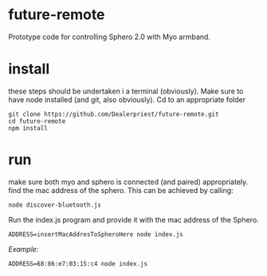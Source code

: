 # future-remote
Prototype code for controlling Sphero 2.0 with Myo armband.

# install
these steps should be undertaken i a terminal (obviously).
Make sure to have node installed (and git, also obviously).
Cd to an appropriate folder
```
git clone https://github.com/Dealerpriest/future-remote.git
cd future-remote
npm install
```
# run
make sure both myo and sphero is connected (and paired) appropriately.
find the mac address of the sphero. This can be achieved by calling:
```
node discover-bluetooth.js
```
Run the index.js program and provide it with the mac address of the Sphero.
```
ADDRESS=insertMacAddresToSpheroHere node index.js
```
*Example:*
```
ADDRESS=68:86:e7:03:15:c4 node index.js
```